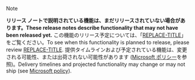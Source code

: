  > [!NOTE]
 >  <span data-ttu-id="30dee-101">**リリース ノートで説明されている機能は、まだリリースされていない場合があります。**</span><span class="sxs-lookup"><span data-stu-id="30dee-101">**These release notes describe functionality that may not have been released yet.**</span></span>
<span data-ttu-id="30dee-102">この機能のリリース予定については、「[REPLACE-TITLE](REPLACE-TEXT)」をご覧ください。</span><span class="sxs-lookup"><span data-stu-id="30dee-102">To see when this functionality is planned to release, please review [REPLACE-TITLE](REPLACE-TEXT).</span></span> <span data-ttu-id="30dee-103">提供タイムラインおよび予定されている機能は、変更される可能性、または出荷されない可能性があります ([Microsoft ポリシー](https://go.microsoft.com/fwlink/p/?linkid=2007332)を参照)。</span><span class="sxs-lookup"><span data-stu-id="30dee-103">Delivery timelines and projected functionality may change or may not ship (see [Microsoft policy](https://go.microsoft.com/fwlink/p/?linkid=2007332)).</span></span> 
